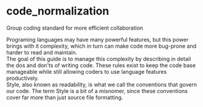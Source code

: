 # code_normalization
Group coding standard for more efficient collaboration  
  
Programing languages may have many powerful features, but this power brings with it complexity, which in turn can make code more bug-prone and harder to read and maintain.   
The goal of this guide is to manage this complexity by describing in detail the dos and don'ts of writing code. These rules exist to keep the code base manageable while still allowing coders to use language features productively.  
Style, also known as readability, is what we call the conventions that govern our code. The term Style is a bit of a misnomer, since these conventions cover far more than just source file formatting.  
  

